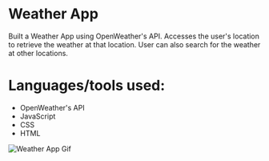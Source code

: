 # Weather App 
Built a Weather App using OpenWeather's API. Accesses the user's location to retrieve the weather at that location. User can also search for the weather at other locations.

# Languages/tools used:
* OpenWeather's API
* JavaScript
* CSS
* HTML


![Weather App Gif](https://user-images.githubusercontent.com/57569284/128276729-db86de42-24ba-4b56-91c9-feb07e542537.gif)
